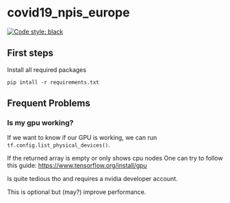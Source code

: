 # covid19_npis_europe

[![Code style: black](https://img.shields.io/badge/code%20style-black-000000.svg)](https://github.com/psf/black)

## First steps

Install all required packages
```
pip intall -r requirements.txt
```


## Frequent Problems

### Is my gpu working?
If we want to know if our GPU is working, we can run `tf.config.list_physical_devices()`.

If the returned array is empty or only shows cpu nodes One can try to follow this guide:
https://www.tensorflow.org/install/gpu

Is quite tedious tho and requires a nvidia developer account.

This is optional but (may?) improve performance.